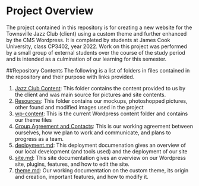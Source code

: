 # Project Overview
The project contained in this repository is for creating a new website for the Townsville Jazz Club (client) using a custom theme 
and further enhanced by the CMS Wordpress. It is completed by students at James Cook University, class CP3402, year 2022.
Work on this project was performed by a small group of external students over the course of the study period and is intended
as a culmination of our learning for this semester.

##Repository Contents
The following is a list of folders in files contained in the repository and their purpose with links provided.

1. [Jazz Club Content](/jazz%20club%20content): This folder contains the content provided to us by the client and was main source for pictures and site contents.
2. [Resources](/resources): This folder contains our mockups, photoshopped pictures, other found and modified images used in the project
3. [wp-content](/wp-content): This is the current Wordpress content folder and contains our theme files
4. [Group Agreement and Contacts](Group%20Agreement%20&%20Contacts.md): This is our working agreement between ourselves, how we plan to work and communicate, and plans to progress as a team.
5. [deployment.md](deployment.md): This deployment documenation gives an overview of our local development (and tools used) and the deployment of our site
6. [site.md](site.md): This site documentation gives an overview on our Wordpress site, plugins, features, and how to edit the site.
7. [theme.md](theme.md): Our working documentation on the custom theme, its origin and creation, important features, and how to modify it.